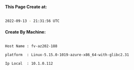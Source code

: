 
   
#### This Page Create at:

```bash

2022-09-13 - 21:31:56 UTC

```

#### Create By Machine:

```bash

Host Name : fv-az202-188

platform  : Linux-5.15.0-1019-azure-x86_64-with-glibc2.31

Ip Local  : 10.1.0.112

```

